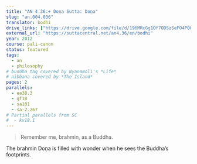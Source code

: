```yaml
---
title: "AN 4.36:+ Doṇa Sutta: Doṇa"
slug: "an.004.036"
translator: bodhi
drive_links: ["https://drive.google.com/file/d/196MRcGg1Of7ODSzSeFO4POGEe1i7D9qR/view?usp=drivesdk"]
external_url: "https://suttacentral.net/an4.36/en/bodhi"
year: 2012
course: pali-canon
status: featured
tags:
  - an
  - philosophy
# buddha tag covered by Nyanamoli's *Life*
# nibbana covered by *The Island*
pages: 2
parallels:
  - ea38.3
  - gf10
  - sa101
  - sa-2.267
# Partial parallels from SC
#  - kv18.1
---
```


> Remember me, brahmin, as a Buddha.

The brahmin Doṇa is filled with wonder when he sees the Buddha’s footprints.

